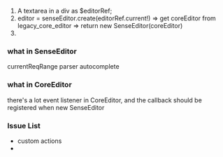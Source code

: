 1. A textarea in a div as \$editorRef;
2. editor = senseEditor.create(editorRef.current!)
   => get coreEditor from legacy_core_editor => return new SenseEditor(coreEditor)
3.

### what in SenseEditor

currentReqRange
parser
autocomplete


### what in CoreEditor
there's a lot event listener in CoreEditor, and the callback should be registered when new SenseEditor

### Issue List
- custom actions
- 